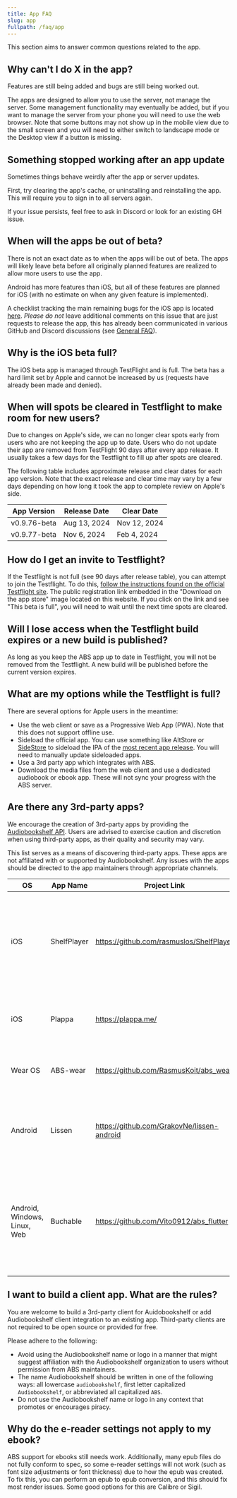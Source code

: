 ```yaml
---
title: App FAQ
slug: app
fullpath: /faq/app
---
```


This section aims to answer common questions related to the app.

## Why can't I do X in the app?

Features are still being added and bugs are still being worked out.

The apps are designed to allow you to use the server, not manage the server.
Some management functionality may eventually be added, but if you want to manage the server from your phone you will need to use the web browser.
Note that some buttons may not show up in the mobile view due to the small screen and you will need to either switch to landscape mode or the Desktop view if a button is missing.

## Something stopped working after an app update

Sometimes things behave weirdly after the app or server updates.

First, try clearing the app's cache, or uninstalling and reinstalling the app.
This will require you to sign in to all servers again.

If your issue persists, feel free to ask in Discord or look for an existing GH issue.

## When will the apps be out of beta?

There is not an exact date as to when the apps will be out of beta.
The apps will likely leave beta before all originally planned features are realized to allow more users to use the app.

Android has more features than iOS, but all of these features are planned for iOS (with no estimate on when any given feature is implemented).

A checklist tracking the main remaining bugs for the iOS app is located [here](https://github.com/advplyr/audiobookshelf-app/issues/541).
_Please do not_ leave additional comments on this issue that are just requests to release the app, this has already been communicated in various GitHub and Discord discussions (see [General FAQ](/faq#i-have-a-feature-request-how-should-i-bring-this-up)).

## Why is the iOS beta full?

The iOS beta app is managed through TestFlight and is full.
The beta has a hard limit set by Apple and cannot be increased by us (requests have already been made and denied).

## When will spots be cleared in Testflight to make room for new users?

Due to changes on Apple's side, we can no longer clear spots early from users who are not keeping the app up to date.
Users who do not update their app are removed from TestFlight 90 days after every app release.
It usually takes a few days for the Testflight to fill up after spots are cleared.

The following table includes approximate release and clear dates for each app version.
Note that the exact release and clear time may vary by a few days depending on how long it took the app to complete review on Apple's side.

| App Version  | Release Date |  Clear Date  |
| ------------ | ------------ | ------------ |
| v0.9.76-beta | Aug 13, 2024 | Nov 12, 2024 |
| v0.9.77-beta | Nov  6, 2024 | Feb  4, 2024 |

## How do I get an invite to Testflight?

If the Testflight is not full (see 90 days after release table), you can attempt to join the Testflight.
To do this, [follow the instructions found on the official Testflight site](https://testflight.apple.com/).
The public registration link embedded in the "Download on the app store" image located on this website.
If you click on the link and see "This beta is full", you will need to wait until the next time spots are cleared.

## Will I lose access when the Testflight build expires or a new build is published?

As long as you keep the ABS app up to date in Testflight, you will not be removed from the Testflight.
A new build will be published before the current version expires.

## What are my options while the Testflight is full?

There are several options for Apple users in the meantime:
- Use the web client or save as a Progressive Web App (PWA). Note that this does not support offline use.
- Sideload the official app. You can use something like AltStore or [SideStore](https://sidestore.io/) to sideload the IPA of the [most recent app release](https://github.com/advplyr/audiobookshelf-app/releases). You will need to manually update sideloaded apps.
- Use a 3rd party app which integrates with ABS.
- Download the media files from the web client and use a dedicated audiobook or ebook app. These will not sync your progress with the ABS server.

## Are there any 3rd-party apps?

We encourage the creation of 3rd-party apps by providing the [Audiobookshelf API](https://api.audiobookshelf.org/).
Users are advised to exercise caution and discretion when using third-party apps, as their quality and security may vary.

This list serves as a means of discovering third-party apps. These apps are not affiliated with or supported by Audiobookshelf.
Any issues with the apps should be directed to the app maintainers through appropriate channels.

| OS                           | App Name    | Project Link                               | Notes                                                                                                                                                |
|------------------------------|-------------|--------------------------------------------|------------------------------------------------------------------------------------------------------------------------------------------------------|
| iOS                          | ShelfPlayer | https://github.com/rasmuslos/ShelfPlayer   | ShelfPlayer is a sleek and modern Audiobookshelf client, specifically designed for audiobooks, podcasts and iOS, as well as iPadOS.                  |
| iOS                          | Plappa      | https://plappa.me/                         | Audiobook player for Jellyfin and Audiobookshelf, written in Swift/SwiftUI                                                                           |
| Wear OS                      | ABS-wear    | https://github.com/RasmusKoit/abs_wear     | ABS Wear is a standalone version for Android Wear OS 4.0                                                                                             |
| Android                      | Lissen      | https://github.com/GrakovNe/lissen-android | Lissen is a free, aesthetic Audiobookshelf client designed especially for seamless audiobook listening                                               |
| Android, Windows, Linux, Web | Buchable    | https://github.com/Vito0912/abs_flutter    | A feature-rich, cross-platform Audiobookshelf client offering extensive functionality, including support for audiobooks, podcasts, caching and more. |

## I want to build a client app. What are the rules?

You are welcome to build a 3rd-party client for Auidobookshelf or add Audiobookshelf client integration to an existing app.
Third-party clients are not required to be open source or provided for free.

Please adhere to the following:

- Avoid using the Audiobookshelf name or logo in a manner that might suggest affiliation with the Audiobookshelf organization to users without permission from ABS maintainers.
- The name Audiobookshelf should be written in one of the following ways: all lowercase `audiobookshelf`, first letter capitalized `Audiobookshelf`, or abbreviated all capitalized `ABS`.
- Do not use the Audiobookshelf name or logo in any context that promotes or encourages piracy.

## Why do the e-reader settings not apply to my ebook?

ABS support for ebooks still needs work. Additionally, many epub files do not fully conform to spec, so some e-reader settings will not work (such as font size adjustments or font thickness) due to how the epub was created. To fix this, you can perform an epub to epub conversion, and this should fix most render issues. Some good options for this are Calibre or Sigil.
